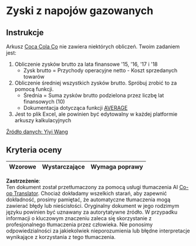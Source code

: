 <!--
CO_OP_TRANSLATOR_METADATA:
{
  "original_hash": "f824bfdb8b12d33293913f76f5c787c5",
  "translation_date": "2025-08-23T23:42:55+00:00",
  "source_file": "2-Working-With-Data/06-non-relational/assignment.md",
  "language_code": "pl"
}
-->
# Zyski z napojów gazowanych

## Instrukcje

Arkusz [Coca Cola Co](../../../../2-Working-With-Data/06-non-relational/CocaColaCo.xlsx) nie zawiera niektórych obliczeń. Twoim zadaniem jest: 

1. Obliczenie zysków brutto za lata finansowe '15, '16, '17 i '18
    - Zysk brutto = Przychody operacyjne netto - Koszt sprzedanych towarów
1. Obliczenie średniej wszystkich zysków brutto. Spróbuj zrobić to za pomocą funkcji.
    - Średnia = Suma zysków brutto podzielona przez liczbę lat finansowych (10)
    - Dokumentacja dotycząca funkcji [AVERAGE](https://support.microsoft.com/en-us/office/average-function-047bac88-d466-426c-a32b-8f33eb960cf6)
1. Jest to plik Excel, ale powinien być edytowalny w każdej platformie arkuszy kalkulacyjnych

[Źródło danych: Yiyi Wang](https://www.kaggle.com/yiyiwang0826/cocacola-excel)

## Kryteria oceny

Wzorowe | Wystarczające | Wymaga poprawy
--- | --- | --- |

**Zastrzeżenie**:  
Ten dokument został przetłumaczony za pomocą usługi tłumaczenia AI [Co-op Translator](https://github.com/Azure/co-op-translator). Chociaż dokładamy wszelkich starań, aby zapewnić dokładność, prosimy pamiętać, że automatyczne tłumaczenia mogą zawierać błędy lub nieścisłości. Oryginalny dokument w jego rodzimym języku powinien być uznawany za autorytatywne źródło. W przypadku informacji o kluczowym znaczeniu zaleca się skorzystanie z profesjonalnego tłumaczenia przez człowieka. Nie ponosimy odpowiedzialności za jakiekolwiek nieporozumienia lub błędne interpretacje wynikające z korzystania z tego tłumaczenia.